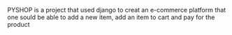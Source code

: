 PYSHOP is a project that used django to creat an e-commerce platform that one sould be able to add a new item, add an item to cart and pay for the product
